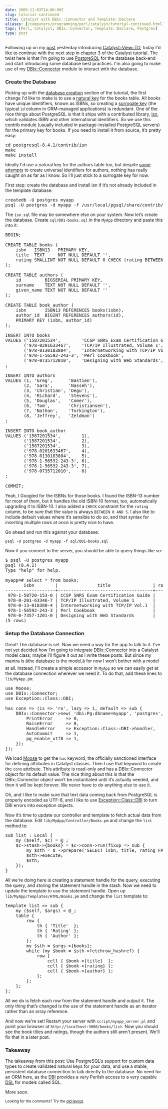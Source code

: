 ```yaml
--- 
date: 2009-11-03T14:00:00Z
slug: tutorial-continued
title: Catalyst with DBIx::Connector and Template::Declare
aliases: [/computers/programming/perl/catalyst/tutorial-continued.html]
tags: [Perl, Catalyst, DBIx::Connector, Template::Declare, Postgres]
type: post
---
```


<p>Following up on my <a href="/computers/programming/perl/catalyst/catalyst-view-td.html" title="Create Catalyst Views with Template::Declare">post</a> yesterday introducing <a href="http://search.cpan.org/perldoc?Catalyst::View::TD" title="Catalyst::View::TD on CPAN">Catalyst::View::TD</a>, today I'd like to continue with the next step in <a href="http://search.cpan.org/perldoc?Catalyst::Manual::Tutorial::03_MoreCatalystBasics" title="Catalyst Tutorial - Chapter 3: More Catalyst Application Development Basics">chapter 3</a> of the Catalyst tutorial. The twist here is that I'm going to use <a href="http://www.postgresql.org/" title="PostgreSQL: The world's most advanced open source database">PostgreSQL</a> for the database back-end and start introducing some database best practices. I'm also going to make use of my <a href="http://search.cpan.org/perldoc?DBIx::Connector" title="DBIx::Connector on CPAN">DBIx::Connector</a> module to interact with the database.</p>

<h3>Create the Database</h3>

<p>Picking up with the <a href="http://search.cpan.org/perldoc?Catalyst::Manual::Tutorial::03_MoreCatalystBasics#CREATE_A_SQLITE_DATABASE" title="Create a SQLite Database">database creation</a> section of the tutorial, the first change I'd like to make is to use a <a href="https://en.wikipedia.org/wiki/Natural_key" title="Wikipedia: âNatural Keyâ">natural key</a> for the books table. All books have unique identifiers, known as ISBNs, so creating a <a href="https://en.wikipedia.org/wiki/Surrogate_key" title="Wikipedia: âSurrogate Keyâ">surrogate key</a> (the typical <code>id</code> column in ORM-managed applications) is redundant. One of the nice things about PostgreSQL is that it ships with a contributed library, <a href="http://www.postgresql.org/docs/current/static/isn.html" title="PostgreSQL Documentation: âisnâ">isn</a>, which validates ISBN and other international identifiers. So we use this contrib module (usually included in package-installed PostgreSQL servers) for the primary key for books. If you need to install it from source, it’s pretty easy:</p>

<pre>
cd postgresql-8.4.1/contrib/isn
make
make install
</pre>


<p>Ideally I'd use a natural key for the authors table too, but despite <a href="http://dlist.sir.arizona.edu/1716/" title="The Universal Author Identifier System (UAI_Sys)">some attempts</a> to create universal identifiers for authors, nothing has really caught on as far as I know. So I'll just stick to a surrogate key for now.</p>

<p>First step: create the database and install isn if it’s not already included in the template database:</p>

<pre>
createdb -U postgres myapp
psql -U postgres -d myapp -f /usr/local/pgsql/share/contrib/isn.sql
</pre>


<p>The <code>isn.sql</code> file may be somewhere else on your system. Now let’s create the database. Create <code>sql/001-books.sql</code> in the <code>MyApp</code> directory and paste this into it:</p>

<pre>
BEGIN;

CREATE TABLE books (
    isbn   ISBN13   PRIMARY KEY,
    title  TEXT     NOT NULL DEFAULT &#x27;&#x27;,
    rating SMALLINT NOT NULL DEFAULT 0 CHECK (rating BETWEEN 0 AND 5)
);

CREATE TABLE authors (
    id         BIGSERIAL PRIMARY KEY,
    surname    TEXT NOT NULL DEFAULT &#x27;&#x27;,
    given_name TEXT NOT NULL DEFAULT &#x27;&#x27;
);

CREATE TABLE book_author (
    isbn       ISBN13 REFERENCES books(isbn),
    author_id  BIGINT REFERENCES authors(id),
    PRIMARY KEY (isbn, author_id)
);

INSERT INTO books
VALUES (&#x27;1587201534&#x27;,        &#x27;CCSP SNRS Exam Certification Guide&#x27;, 5),
       (&#x27;978-0201633467&#x27;,    &#x27;TCP/IP Illustrated, Volume 1&#x27;,       5),
       (&#x27;978-0130183804&#x27;,    &#x27;Internetworking with TCP/IP Vol.1&#x27;,  4),
       (&#x27;978-1-56592-243-3&#x27;, &#x27;Perl Cookbook&#x27;,                      5),
       (&#x27;978-0735712010&#x27;,    &#x27;Designing with Web Standards&#x27;,       5)
;

INSERT INTO authors
VALUES (1, &#x27;Greg&#x27;,      &#x27;Bastien&#x27;),
       (2, &#x27;Sara&#x27;,      &#x27;Nasseh&#x27;),
       (3, &#x27;Christian&#x27;, &#x27;Degu&#x27;),
       (4, &#x27;Richard&#x27;,   &#x27;Stevens&#x27;),
       (5, &#x27;Douglas&#x27;,   &#x27;Comer&#x27;),
       (6, &#x27;Tom&#x27;,       &#x27;Christiansen&#x27;),
       (7, &#x27;Nathan&#x27;,    &#x27;Torkington&#x27;),
       (8, &#x27;Jeffrey&#x27;,   &#x27;Zeldman&#x27;)
;

INSERT INTO book_author
VALUES (&#x27;1587201534&#x27;,        1),
       (&#x27;1587201534&#x27;,        2),
       (&#x27;1587201534&#x27;,        3),
       (&#x27;978-0201633467&#x27;,    4),
       (&#x27;978-0130183804&#x27;,    5),
       (&#x27;978-1-56592-243-3&#x27;, 6),
       (&#x27;978-1-56592-243-3&#x27;, 7),
       (&#x27;978-0735712010&#x27;,    8)
;

COMMIT;
</pre>


<p>Yeah, I Googled for the ISBNs for those books. I found the ISBN-13 number for most of them, but it handles the old ISBN-10 format, too, automatically upgrading it to ISBN-13. I also added a <code>CHECK</code> constraint for the <code>rating</code> column, to be sure that the value is always <code>BETWEEN 0 AND 5</code>. I also like to include default values where it’s sensible to do so, and that syntax for inserting multiple rows at once is pretty nice to have.</p>

<p>Go ahead and run this against your database:</p>

<pre><code>psql -U postgres -d myapp -f sql/001-books.sql
</code></pre>

<p>Now if you connect to the server, you should be able to query things like so:</p>

<pre>
$ psql -U postgres myapp
psql (8.4.1)
Type &quot;help&quot; for help.

myapp=# select * from books;
       isbn        |               title                | rating 
&#x2d;&#x2d;&#x2d;&#x2d;&#x2d;&#x2d;&#x2d;&#x2d;&#x2d;&#x2d;&#x2d;&#x2d;&#x2d;&#x2d;&#x2d;&#x2d;&#x2d;&#x2d;&#x2d;+&#x2d;&#x2d;&#x2d;&#x2d;&#x2d;&#x2d;&#x2d;&#x2d;&#x2d;&#x2d;&#x2d;&#x2d;&#x2d;&#x2d;&#x2d;&#x2d;&#x2d;&#x2d;&#x2d;&#x2d;&#x2d;&#x2d;&#x2d;&#x2d;&#x2d;&#x2d;&#x2d;&#x2d;&#x2d;&#x2d;&#x2d;&#x2d;&#x2d;&#x2d;&#x2d;&#x2d;+&#x2d;&#x2d;&#x2d;&#x2d;&#x2d;&#x2d;&#x2d;&#x2d;
 978-1-58720-153-0 | CCSP SNRS Exam Certification Guide |      5
 978-0-201-63346-7 | TCP/IP Illustrated, Volume 1       |      5
 978-0-13-018380-4 | Internetworking with TCP/IP Vol.1  |      4
 978-1-56592-243-3 | Perl Cookbook                      |      5
 978-0-7357-1201-0 | Designing with Web Standards       |      5
(5 rows)
</pre>


<h3>Setup the Database Connection</h3>

<p>Great! The database is set. Now we need a way for the app to talk to it. I've not yet decided how I'm going to integrate <a href="http://search.cpan.org/perldoc?DBIx::Connector" title="DBIx::Connector on CPAN">DBIx::Connector</a> into a Catalyst model class; maybe I'll figure it out as I write these posts. But since my mantra is âthe database <em>is</em> the model,â for now I won’t bother with a model at all. Instead, I'll create a simple accessor in <code>MyApp</code> so we can easily get at the database connection wherever we need it. To do that, add these lines to <code>lib/MyApp.pm</code>:</p>

<pre>
use Moose;
use DBIx::Connector;
use Exception::Class::DBI;

has conn =&gt; (is =&gt; &#x27;ro&#x27;, lazy =&gt; 1, default =&gt; sub {
    DBIx::Connector-&gt;new( &#x27;dbi:Pg:dbname=myapp&#x27;, &#x27;postgres&#x27;, &#x27;&#x27;, {
        PrintError     =&gt; 0,
        RaiseError     =&gt; 0,
        HandleError    =&gt; Exception::Class::DBI-&gt;handler,
        AutoCommit     =&gt; 1,
        pg_enable_utf8 =&gt; 1,
    });
});
</pre>


<p>We load <a href="http://search.cpan.org/perldoc?Moose" title="Moose on CPAN">Moose</a> to get the <code>has</code> keyword, the officially sanctioned interface for defining attributes in Catalyst classes. Then I use that keyword to create the <code>conn</code> attribute. This attribute is read-only and has a DBIx::Connector object for its default value. The nice thing about this is that the DBIx::Connector object won’t be instantiated until it’s actually needed, and then it will be kept forever. We never have to do anything else to use it.</p>

<p>Oh, and I like to make sure that text data coming back from PostgreSQL is properly encoded as UTF-8, and I like to use <a href="http://search.cpan.org/perldoc?Exception::Class::DBI" title="Exception::Class::DBI on CPAN">Exception::Class::DBI</a> to turn DBI errors into exception objects.</p>

<p>Now it’s time to update our controller and template to fetch actual data from the database. Edit <code>lib/MyApp/Controller/Books.pm</code> and change the <code>list</code> method to:</p>

<pre>
sub list : Local {
    my ($self, $c) = @_;
    $c-&gt;stash-&gt;{books} = $c-&gt;conn-&gt;run(fixup =&gt; sub {
        my $sth = $_-&gt;prepare(&#x27;SELECT isbn, title, rating FROM books&#x27;);
        $sth-&gt;execute;
        $sth;
    });
}
</pre>


<p>All we're doing here is creating a statement handle for the query, executing the query, and storing the statement handle in the stash. Now we need to update the template to use the statement handle. Open up <code>lib/MyApp/Templates/HTML/Books.pm</code> and change the <code>list</code> template to:</p>

<pre>
template list =&gt; sub {
    my ($self, $args) = @_;
    table {
        row {
            th { &#x27;Title&#x27;  };
            th { &#x27;Rating&#x27; };
            th { &#x27;Author&#x27; };
        };
        my $sth = $args-&gt;{books};
        while (my $book = $sth-&gt;fetchrow_hashref) {
            row {
                cell { $book-&gt;{title}  };
                cell { $book-&gt;{rating} };
                cell { $book-&gt;{author} };
            };
        };
    };
};
</pre>


<p>All we do is fetch each row from the statement handle and output it. The only thing that’s changed is the use of the statement handle as an iterator rather than an array reference.</p>

<p>And now we're set! Restart your server with <code>script/myapp_server.pl</code> and point your browser at <code>http://localhost:3000/books/list</code>. Now you should see the book titles and ratings, though the authors still aren’t present. We'll fix that in a later post.</p>

<h3>Takeaway</h3>

<p>The takeaway from this post: Use PostgreSQL’s support for custom data types to create validated natural keys for your data, and use a stable, persistent database connection to talk directly to the database. No need for an ORM here, as the <a href="http://search.cpan.org/perldoc?DBI" title="The DBI on CPAN">DBI</a> provides a very Perlish access to a very capable <a href="https://en.wikipedia.org/wiki/Domain-specific_language" title="Wikipedia: âDomain-Specific Languageâ">DSL</a> for models called SQL.</p>

<p>More soon.</p>

<p class="past"><small>Looking for the comments? Try the <a rel="nofollow" href="//past.justatheory.com/computers/programming/perl/catalyst/tutorial-continued.html">old layout</a>.</small></p>



